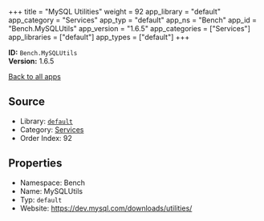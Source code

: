 ﻿+++
title = "MySQL Utilities"
weight = 92
app_library = "default"
app_category = "Services"
app_typ = "default"
app_ns = "Bench"
app_id = "Bench.MySQLUtils"
app_version = "1.6.5"
app_categories = ["Services"]
app_libraries = ["default"]
app_types = ["default"]
+++

**ID:** `Bench.MySQLUtils`  
**Version:** 1.6.5  
<!--more-->

[Back to all apps](/apps/)

## Source

* Library: [`default`](/app_libraries/default)
* Category: [Services](/app_categories/services)
* Order Index: 92

## Properties

* Namespace: Bench
* Name: MySQLUtils
* Typ: `default`
* Website: <https://dev.mysql.com/downloads/utilities/>

